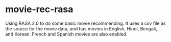 # movie-rec-rasa
Using RASA 2.0 to do some basic movie recommending. It uses a csv file as the source for the movie data, and has movies in English, Hindi, Bengali, and Korean. French and Spanish movies are also enabled.
